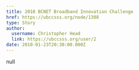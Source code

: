 ```yaml
---
title: 2010 BCNET Broadband Innovation Challenge 
href: https://ubccsss.org/node/1308
type: Story
author:
  username: Christopher Head
  link: https://ubccsss.org/user/2
date: 2010-01-23T20:30:00.000Z
---
```


null